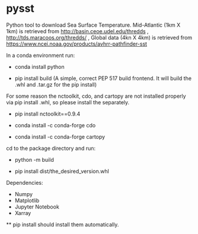 # pysst
Python tool to download Sea Surface Temperature. 
Mid-Atlantic (1km X 1km) is retrieved from http://basin.ceoe.udel.edu/thredds ,  http://tds.maracoos.org/thredds/ , 
Global data (4kn X 4km) is retrieved from https://www.ncei.noaa.gov/products/avhrr-pathfinder-sst 

In a conda environment run:

- conda install python 

- pip install build (A simple, correct PEP 517 build frontend. It will build the .whl and .tar.gz for the pip install)

For some reason the nctoolkit, cdo, and cartopy are not installed properly via pip install .whl, so please install the separately. 

- pip install nctoolkit==0.9.4

- conda install -c conda-forge cdo

- conda install -c conda-forge cartopy


cd to the package directory and run:

- python -m build

- pip install dist/the_desired_version.whl



Dependencies:

- Numpy
- Matplotlib
- Jupyter Notebook
- Xarray

** pip install should install them automatically.
